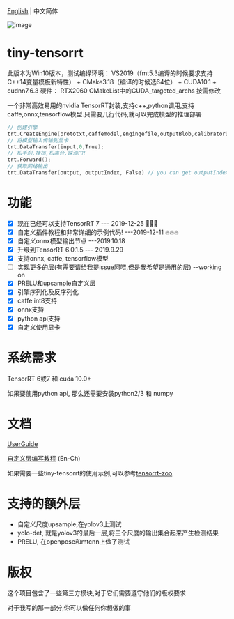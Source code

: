 [English](https://github.com/zerollzeng/tiny-tensorrt/blob/master/README.md) | 中文简体

![image](https://user-images.githubusercontent.com/38289304/71065174-aafc3100-21ab-11ea-9bcb-665d38181e74.png)

# tiny-tensorrt
此版本为Win10版本，测试编译环境：
VS2019（fmt5.3编译的时候要求支持C++14变量模板新特性） + CMake3.18（编译的时候选64位） + CUDA10.1 + cudnn7.6.3
硬件： RTX2060
CMakeList中的CUDA_targeted_archs 按需修改

一个非常高效易用的nvidia TensorRT封装,支持c++,python调用,支持caffe,onnx,tensorflow模型.只需要几行代码,就可以完成模型的推理部署
```c++
// 创建引擎
trt.CreateEngine(prototxt,caffemodel,engingefile,outputBlob,calibratorData,maxBatchSize,runMode);
// 将模型输入传输到显卡
trt.DataTransfer(input,0,True);
// 松手刹,挂挡,松离合,踩油门!
trt.Forward();
// 获取网络输出
trt.DataTransfer(output, outputIndex, False) // you can get outputIndex in CreateEngine phase
```

# 功能
- [x] 现在已经可以支持TensorRT 7 --- 2019-12-25 :christmas_tree::christmas_tree::christmas_tree:
- [x] 自定义插件教程和非常详细的示例代码! ---2019-12-11 :fire::fire::fire:
- [x] 自定义onnx模型输出节点 ---2019.10.18
- [x] 升级到TensorRT 6.0.1.5 --- 2019.9.29
- [x] 支持onnx, caffe, tensorflow模型
- [ ] 实现更多的层(有需要请给我提issue阿喂,但是我希望是通用的层) --working on
- [x] PRELU和upsample自定义层
- [x] 引擎序列化及反序列化
- [x] caffe int8支持
- [x] onnx支持
- [x] python api支持
- [x] 自定义使用显卡

# 系统需求
TensorRT 6或7 和 cuda 10.0+

如果要使用python api, 那么还需要安装python2/3 和 numpy

# 文档

[UserGuide](https://github.com/zerollzeng/tiny-tensorrt/blob/master/docs/UserGuide.md)

[自定义层编写教程](https://github.com/zerollzeng/tiny-tensorrt/blob/master/docs/CustomPlugin-CN.md) (En-Ch)

如果需要一些tiny-tensorrt的使用示例,可以参考[tensorrt-zoo](https://github.com/zerollzeng/tensorrt-zoo)

# 支持的额外层
- 自定义尺度upsample,在yolov3上测试
- yolo-det, 就是yolov3的最后一层,将三个尺度的输出集合起来产生检测结果
- PRELU, 在openpose和mtcnn上做了测试

# 版权
这个项目包含了一些第三方模块,对于它们需要遵守他们的版权要求

对于我写的那一部分,你可以做任何你想做的事
